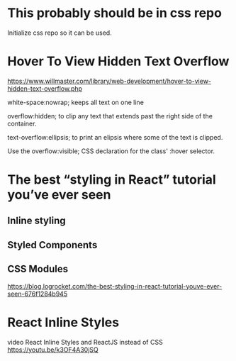 # This probably should be in css repo
Initialize css repo so it can be used.

# Hover To View Hidden Text Overflow
https://www.willmaster.com/library/web-development/hover-to-view-hidden-text-overflow.php

white-space:nowrap; keeps all text on one line

overflow:hidden; to clip any text that extends past the right side of the container.

text-overflow:ellipsis; to print an elipsis where some of the text is clipped.

Use the overflow:visible; CSS declaration for the class' :hover selector.

# The best “styling in React” tutorial you’ve ever seen
## Inline styling
## Styled Components
## CSS Modules

https://blog.logrocket.com/the-best-styling-in-react-tutorial-youve-ever-seen-676f1284b945

# React Inline Styles 
video
React Inline Styles and ReactJS instead of CSS
https://youtu.be/k3OF4A30jSQ
